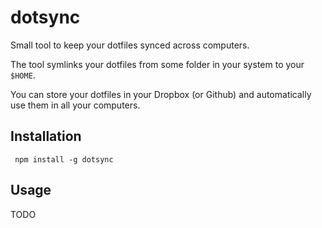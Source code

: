 # dotsync
Small tool to keep your dotfiles synced across computers.


The tool symlinks your dotfiles from some folder in your system to your `$HOME`.

You can store your dotfiles in your Dropbox (or Github) and automatically use them in all your computers.

## Installation
```
 npm install -g dotsync
```
## Usage
TODO
